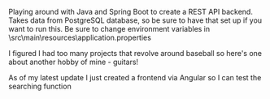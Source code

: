 Playing around with Java and Spring Boot to create a REST API backend.
Takes data from PostgreSQL database, so be sure to have that set up if you want to run this. Be sure to change environment variables in \src\main\resources\application.properties

I figured I had too many projects that revolve around baseball so here's one about another hobby of mine - guitars! 

As of my latest update I just created a frontend via Angular so I can test the searching function 